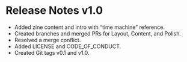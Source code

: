 ﻿# Release Notes v1.0

- Added zine content and intro with “time machine” reference.
- Created branches and merged PRs for Layout, Content, and Polish.
- Resolved a merge conflict.
- Added LICENSE and CODE_OF_CONDUCT.
- Created Git tags v0.1 and v1.0.
